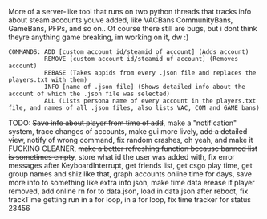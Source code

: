 More of a server-like tool that runs on two python threads that tracks info about steam accounts youve added, like VACBans CommunityBans, GameBans, PFPs, and so on.. Of course there still are bugs, but i dont think theyre anything game breaking, im working on it, dw :)

```
COMMANDS: ADD [custom account id/steamid of account] (Adds account)
          REMOVE [custom account id/steamid uf account] (Removes account)
          REBASE (Takes appids from every .json file and replaces the players.txt with them)
          INFO [name of .json file] (Shows detailed info about the account of which the .json file was selected)
          ALL (Lists persona name of every account in the players.txt file, and names of all .json files, also lists VAC, COM and GAME bans)
```

TODO: ~~Save info about player from time of add~~, make a "notification" system, trace changes of accounts, make gui more lively, ~~add a detailed view~~, notify of wrong command, fix random crashes, oh yeah, and make it FUCKING CLEANER, ~~make a better refreshing function because banned list is sometimes empty~~, store what id the user was added with, fix error messages after KeyboardInterrupt, get friends list, get csgo play time, get group names and shiz like that, graph accounts online time for days, save more info to something like extra info json, make time data erease if player removed, add online rn for to data.json, load in data.json after reboot, fix trackTime getting run in a for loop, in a for loop, fix time tracker for status 23456

